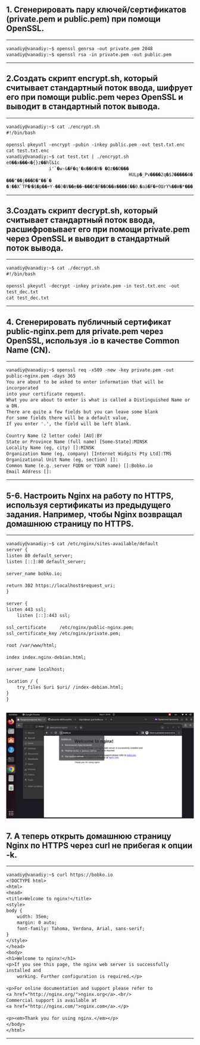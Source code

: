 ## 1. Сгенерировать пару ключей/сертификатов (private.pem и public.pem) при помощи OpenSSL.
---
	vanadiy@vanadiy:~$ openssl genrsa -out private.pem 2048
	vanadiy@vanadiy:~$ openssl rsa -in private.pem -out public.pem
---

## 2.Создать скрипт encrypt.sh, который считывает стандартный поток ввода, шифрует его при помощи public.pem через OpenSSL и выводит в стандартный поток вывода.
---
	vanadiy@vanadiy:~$ cat ./encrypt.sh 
	#!/bin/bash

	openssl pkeyutl -encrypt -pubin -inkey public.pem -out test.txt.enc
	cat test.txt.enc
	vanadiy@vanadiy:~$ cat test.txt | ./encrypt.sh 
	e0��x���<�{}z��hľ&1c
                    i'`�w֊&�F�q'�x��6�Y� �Qz��O���
                                                  HULp�_Pv����2q�$J�����4�
	���"��j���D�"��`�
	�:��X`TP�׳�$�p��÷Y-��)�V��e��~���t�F��O��x����(��۔0�aä́�F�+0ƜrY%��W�*���
---

## 3.Создать скрипт decrypt.sh, который считывает стандартный поток ввода, расшифровывает его при помощи private.pem через OpenSSL и выводит в стандартный поток вывода.
---
	vanadiy@vanadiy:~$ cat ./decrypt.sh 
	#!/bin/bash

	openssl pkeyutl -decrypt -inkey private.pem -in test.txt.enc -out test_dec.txt
	cat test_dec.txt
---

## 4. Сгенерировать публичный сертификат public-nginx.pem для private.pem через OpenSSL, используя <LASTNAME>.io в качестве Common Name (CN).
---
	vanadiy@vanadiy:~$ openssl req -x509 -new -key private.pem -out public-nginx.pem -days 365
	You are about to be asked to enter information that will be incorporated
	into your certificate request.
	What you are about to enter is what is called a Distinguished Name or a DN.
	There are quite a few fields but you can leave some blank
	For some fields there will be a default value,
	If you enter '.', the field will be left blank.

	Country Name (2 letter code) [AU]:BY
	State or Province Name (full name) [Some-State]:MINSK
	Locality Name (eg, city) []:MINSK
	Organization Name (eg, company) [Internet Widgits Pty Ltd]:TMS
	Organizational Unit Name (eg, section) []:
	Common Name (e.g. server FQDN or YOUR name) []:Bobko.io
	Email Address []:
---

## 5-6. Настроить Nginx на работу по HTTPS, используя сертификаты из предыдущего задания. Например, чтобы Nginx возвращал домашнюю страницу по HTTPS.
---
	vanadiy@vanadiy:~$ cat /etc/nginx/sites-available/default
	server {
	listen 80 default_server;
	listen [::]:80 default_server;

	server_name bobko.io;
	
	return 302 https://localhost$request_uri;
	}

	server {
	listen 443 ssl;
        listen [::]:443 ssl;

	ssl_certificate		/etc/nginx/public-nginx.pem;
	ssl_certificate_key	/etc/nginx/private.pem;

	root /var/www/html;

	index index.nginx-debian.html;
	
	server_name localhost;

	location / {
		try_files $uri $uri/ /index-debian.html;
	}
	}

![plot](безопасное.png)
---

## 7. А теперь открыть домашнюю страницу Nginx по HTTPS через curl не прибегая к опции -k.
---
	vanadiy@vanadiy:~$ curl https://bobko.io
	<!DOCTYPE html>
	<html>
	<head>
	<title>Welcome to nginx!</title>
	<style>
    body {
        width: 35em;
        margin: 0 auto;
        font-family: Tahoma, Verdana, Arial, sans-serif;
    }
	</style>
	</head>
	<body>
	<h1>Welcome to nginx!</h1>
	<p>If you see this page, the nginx web server is successfully installed and
		working. Further configuration is required.</p>

	<p>For online documentation and support please refer to
	<a href="http://nginx.org/">nginx.org</a>.<br/>
	Commercial support is available at
	<a href="http://nginx.com/">nginx.com</a>.</p>

	<p><em>Thank you for using nginx.</em></p>
	</body>
	</html>
---
